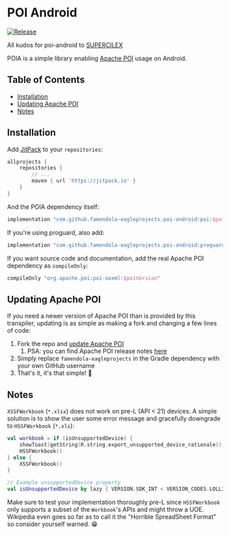 # POI Android

[![Release](https://jitpack.io/v/famendola-eagleprojects/poi-android.svg)](https://jitpack.io/#famendola-eagleprojects/poi-android)

All kudos for poi-android to [SUPERCILEX](https://github.com/SUPERCILEX/poi-android)

POIA is a simple library enabling [Apache POI](https://poi.apache.org/) usage on Android.

## Table of Contents

- [Installation](#installation)
- [Updating Apache POI](#updating-apache-poi)
- [Notes](#notes)

## Installation

Add [JitPack](https://jitpack.io) to your `repositories`:

```groovy
allprojects {
    repositories {
        // ...
        maven { url 'https://jitpack.io' }
    }
}
```

And the POIA dependency itself:

```groovy
implementation "com.github.famendola-eagleprojects.poi-android:poi:$poiVersion"
```

If you're using proguard, also add:

```groovy
implementation "com.github.famendola-eagleprojects.poi-android:proguard:$poiVersion"
```

If you want source code and documentation, add the real Apache POI dependency as `compileOnly`:
```groovy
compileOnly "org.apache.poi:poi-ooxml:$poiVersion"
```

## Updating Apache POI

If you need a newer version of Apache POI than is provided by this transpiler, updating is as simple
as making a fork and changing a few lines of code:

1. Fork the repo and
   [update Apache POI](https://github.com/famendola-eagleprojects/poi-android/blob/bddfb4dbb39b4db704af6e4764a4315bc79513f9/build.gradle#L15)
    1. PSA: you can find Apache POI release notes [here](https://poi.apache.org/changes.html)
1. Simply replace `famendola-eagleprojects` in the Gradle dependency with your own GitHub username
1. That's it, it's that simple! 🚀

## Notes

`XSSFWorkbook` (`*.xlsx`) does not work on pre-L (API < 21) devices. A simple solution is to show
the user some error message and gracefully downgrade to `HSSFWorkbook` (`*.xls`):

```kotlin
val workbook = if (isUnsupportedDevice) {
    showToast(getString(R.string.export_unsupported_device_rationale))
    HSSFWorkbook()
} else {
    XSSFWorkbook()
}

// Example unsupportedDevice property
val isUnsupportedDevice by lazy { VERSION.SDK_INT < VERSION_CODES.LOLLIPOP || isLowRamDevice }
```

Make sure to test your implementation thoroughly pre-L since `HSSFWorkbook` only supports a subset
of the `Workbook`'s APIs and might throw a UOE. Wikipedia even goes so far as to call it the
"Horrible SpreadSheet Format" so consider yourself warned. 😁

